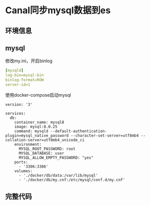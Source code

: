 # Canal同步mysql数据到es

## 环境信息

## mysql

修改my.ini，开启binlog

```yaml
[mysqld]
log-bin=mysql-bin
binlog-format=ROW
server-id=1
```

使用docker-compose启动mysql

```
version: '3'

services:
  db:
    container_name: mysql8
    image: mysql:8.0.25
    command: mysqld --default-authentication-plugin=mysql_native_password --character-set-server=utf8mb4 --collation-server=utf8mb4_unicode_ci
    environment:
      MYSQL_ROOT_PASSWORD: root
      MYSQL_DATABASE: user
      MYSQL_ALLOW_EMPTY_PASSWORD: "yes"
    ports:
      - '3306:3306'
    volumes:
      - './docker/db/data:/var/lib/mysql'
      - './docker/db/my.cnf:/etc/mysql/conf.d/my.cnf'
```





## 完整代码











